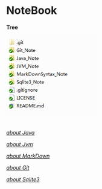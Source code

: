# NoteBook

**Tree**

![images](5.png)

##
*[about Java](Java_Note/README.md)*

*[about Jvm](Jvm_Note/README.md)*

*[about MarkDown](MarkDownSyntax_Note/README.md)*

*[about Git](Git_Note/README.md)*

*[about Sqlite3](Sqlite3_Note/README.md)*

##

